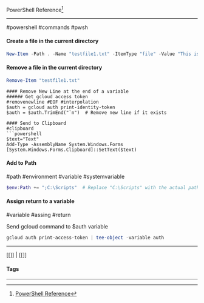 PowerShell Reference[^1]
***
#powershell #commands #pwsh

#### Create a file in the current directory
```powershell
New-Item -Path . -Name "testfile1.txt" -ItemType "file" -Value "This is a text string."
```

#### Remove a file in the current directory
```powershell
Remove-Item "testfile1.txt"
```

```
#### Remove New Line at the end of a variable
###### Get gcloud access token
#removenewline #EOF #interpolation 
$auth = gcloud auth print-identity-token
$auth = $auth.TrimEnd("`n")  # Remove new line if it exists

#### Send to Clipboard
#clipboard
```powershell
$text="Text"
Add-Type -AssemblyName System.Windows.Forms
[System.Windows.Forms.Clipboard]::SetText($text)
```

#### Add to Path
#path #environment #variable #systemvariable
```powershell
$env:Path += ";C:\Scripts"  # Replace "C:\Scripts" with the actual path to your script directory
```


#### Assign return to a variable
#variable #assing #return

Send gcloud command to $auth variable

```powershell
gcloud auth print-access-token | tee-object -variable auth
```




***
[[]] | [[]]
#### Tags
***
[^1]: [PowerShell Reference](https://learn.microsoft.com/en-us/powershell/module/microsoft.powershell.management/new-item?view=powershell-7.4)
